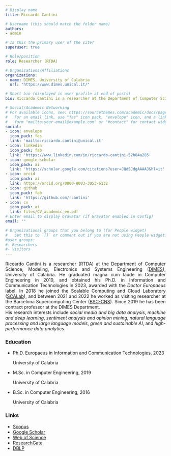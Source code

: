 ```yaml
---
# Display name
title: Riccardo Cantini

# Username (this should match the folder name)
authors:
- admin

# Is this the primary user of the site?
superuser: true

# Role/position
role: Researcher (RTDA)

# Organizations/Affiliations
organizations:
- name: DIMES, University of Calabria
  url: "https://www.dimes.unical.it/"

# Short bio (displayed in user profile at end of posts)
bio: Riccardo Cantini is a researcher at the Department of Computer Science, Modeling, Electronics and Systems Engineering (DIMES), University of Calabria. His current research focuses on *social media and big data analysis*, *machine and deep learning*, *sentiment analysis and opinion mining*, *natural language processing and large language models*, *sustainable AI*, and *high-performance data analytics*.

# Social/Academic Networking
# For available icons, see: https://sourcethemes.com/academic/docs/page-builder/#icons
#   For an email link, use "fas" icon pack, "envelope" icon, and a link in the
#   form "mailto:your-email@example.com" or "#contact" for contact widget.
social:
- icon: envelope
  icon_pack: fas
  link: 'mailto:riccardo.cantini@unical.it'
- icon: linkedin
  icon_pack: fab
  link: 'https://www.linkedin.com/in/riccardo-cantini-52b84a285'
- icon: google-scholar
  icon_pack: ai
  link: 'https://scholar.google.com/citations?user=JQdSJdgAAAAJ&hl=it'
- icon: orcid
  icon_pack: ai
  link: https://orcid.org/0000-0003-3053-6132
- icon: github
  icon_pack: fab
  link: 'https://github.com/rcantini'
- icon: cv
  icon_pack: ai
  link: files/CV_academic_en.pdf
# Enter email to display Gravatar (if Gravatar enabled in Config)
email: ""

# Organizational groups that you belong to (for People widget)
#   Set this to `[]` or comment out if you are not using People widget.
#user_groups:
#- Researchers
#- Visitors
---
```

<div style="text-align: justify">
Riccardo Cantini is a researcher (RTDA) at the Department of Computer Science, Modeling, Electronics and Systems Engineering (<a href="https://www.dimes.unical.it/">DIMES</a>), University of Calabria. He graduated magna cum laude in Computer Engineering in 2019, and obtained his Ph.D. in Information and Communication Technologies in 2023, awarded with the <i>Doctor Europaeus</i> label. In 2018 he joined the Scalable Computing and Cloud Laboratory (<a href="http://scalab.dimes.unical.it/">SCALab</a>), and between 2021 and 2022 he worked as visiting researcher at the Barcelona Supercomputing Center (<a href="https://www.bsc.es/">BSC-CNS</a>). Since 2019 he has been contract professor at the DIMES Department. 
<br>His research interests include <i>social media and big data analysis</i>, <i>machine and deep learning</i>, <i>sentiment analysis and opinion mining</i>, <i>natural language processing and large language models</i>, <i>green and sustainable AI</i>, and <i>high-performance data analytics</i>.
</div>
<div class="row">
	<div class="col-md-7">
	<h3>Education</h3>
	<ul class="ul-edu fa-ul">
    <li><i class="fa-li fas fa-graduation-cap"></i>
			<div class="description">
			<p class="course">Ph.D. Europaeus in Information and Communication Technologies, 2023</p>
			<p class="institution">University of Calabria</p>
			</div>
		</li>
		<li><i class="fa-li fas fa-graduation-cap"></i>
			<div class="description">
			<p class="course">M.Sc. in Computer Engineering, 2019</p>
			<p class="institution">University of Calabria</p>
			</div>
		</li>
		<li><i class="fa-li fas fa-graduation-cap"></i>
			<div class="description">
			<p class="course">B.Sc. in Computer Engineering, 2016</p>
			<p class="institution">University of Calabria</p>
			</div>
		</li>
	</ul>
	</div>
	<div class="col-md-5">
	<h3>Links</h3>
	<ul>
      <li> <a href="https://www.scopus.com/authid/detail.uri?authorId=57215871062">Scopus</a></li>
  		<li> <a href="https://scholar.google.com/citations?hl=it&amp;user=JQdSJdgAAAAJ">Google Scholar</a></li>
      <li> <a href="https://www.webofscience.com/wos/author/record/GOE-4893-2022">Web of Science</a></li>
  		<li> <a href="https://www.researchgate.net/profile/Riccardo-Cantini">ResearchGate</a></li>
      <li> <a href="https://dblp.org/pid/261/8279.html">DBLP</a></li>
	</ul>
	</div>
</div>
